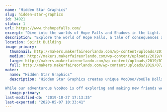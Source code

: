 ```yaml
---
name: "Hidden Star Graphics"
slug: hidden-star-graphics
id: 34921
status: 1
url: https://www.thehopefalls.com/
excerpt: "Dive into the worlds of Hope Falls and Shadows in the Light.  Fire Art, Original canvas, fanart and more. "
description: "Explore the world of Hope Falls, a tale of consequences and redemption. Or discover the mysteries surrounding a grounded fae and disapearing magic.   Or geek out on original canvas, geek art and our personal favorite Fire art."
location: Spirit Building
image-primary:
  thumbnail: http://makers.makerfaireorlando.com/wp-content/uploads/2019/07/Exhibit-150x150.jpg
  medium: http://makers.makerfaireorlando.com/wp-content/uploads/2019/07/Exhibit-300x243.jpg
  large: http://makers.makerfaireorlando.com/wp-content/uploads/2019/07/Exhibit.jpg
  full: http://makers.makerfaireorlando.com/wp-content/uploads/2019/07/Exhibit.jpg
maker:
  name: "Hidden Star Graphics"
  description: "Hidden Star Graphics creates unique VooDoo/VooDle Dolls based off of our original character VooDoo, Double V (Violet VooDoo) and Minnie VooDoo. VooDoo's make the best companions as they love all sorts of adventures and cosplaying as their favorite characters. 

While our adventurous VooDoo is off exploring and making new friends we also create the webcomic series HopeFalls and Shadows in the Light. "
  image-primary: 
last-modified-db: "2019-10-27 17:13:35"
last-exported: "2020-05-07 10:33:41"
---
```


